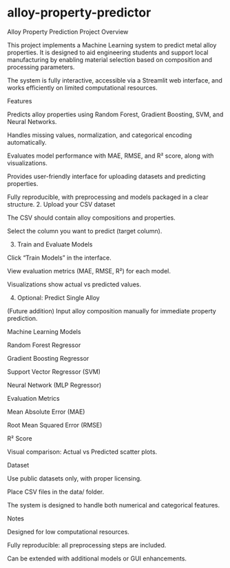 # alloy-property-predictor
Alloy Property Prediction
Project Overview

This project implements a Machine Learning system to predict metal alloy properties. It is designed to aid engineering students and support local manufacturing by enabling material selection based on composition and processing parameters.

The system is fully interactive, accessible via a Streamlit web interface, and works efficiently on limited computational resources.

Features

Predicts alloy properties using Random Forest, Gradient Boosting, SVM, and Neural Networks.

Handles missing values, normalization, and categorical encoding automatically.

Evaluates model performance with MAE, RMSE, and R² score, along with visualizations.

Provides user-friendly interface for uploading datasets and predicting properties.

Fully reproducible, with preprocessing and models packaged in a clear structure.
2. Upload your CSV dataset

The CSV should contain alloy compositions and properties.

Select the column you want to predict (target column).

3. Train and Evaluate Models

Click “Train Models” in the interface.

View evaluation metrics (MAE, RMSE, R²) for each model.

Visualizations show actual vs predicted values.

4. Optional: Predict Single Alloy

(Future addition) Input alloy composition manually for immediate property prediction.

Machine Learning Models

Random Forest Regressor

Gradient Boosting Regressor

Support Vector Regressor (SVM)

Neural Network (MLP Regressor)

Evaluation Metrics

Mean Absolute Error (MAE)

Root Mean Squared Error (RMSE)

R² Score

Visual comparison: Actual vs Predicted scatter plots.

Dataset

Use public datasets only, with proper licensing.

Place CSV files in the data/ folder.

The system is designed to handle both numerical and categorical features.

Notes

Designed for low computational resources.

Fully reproducible: all preprocessing steps are included.

Can be extended with additional models or GUI enhancements.
